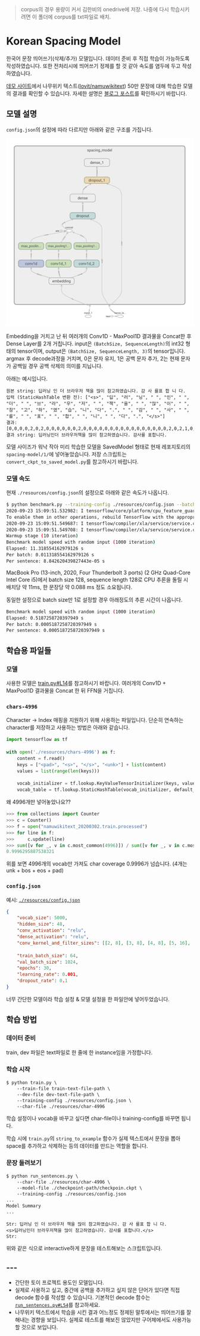 > corpus의 경우 용량이 커서 김한비의 onedrive에 저장.
> 나중에 다시 학습시키려면 이 폴더에 corpus를 txt파일로 배치.


# Korean Spacing Model

한국어 문장 띄어쓰기(삭제/추가) 모델입니다. 데이터 준비 후 직접 학습이 가능하도록 작성하였습니다. 또한 전처리시에 띄어쓰기 정제를 할 것 같아 속도를 염두에 두고 작성하였습니다.

[데모 사이트](https://jeongukjae.github.io/korean-spacing-model)에서 나무위키 텍스트([lovit/namuwikitext](https://github.com/lovit/namuwikitext)) 50만 문장에 대해 학습한 모델의 결과를 확인할 수 있습니다. 자세한 설명은 [블로그 포스트](https://jeongukjae.github.io/posts/korean-spacing-model/)를 확인하시기 바랍니다.

## 모델 설명

`config.json`의 설정에 따라 다르지만 아래와 같은 구조를 가집니다.

![model](./model.png)

Embedding을 거치고 난 뒤 여러개의 Conv1D - MaxPool1D 결과물을 Concat한 후 Dense Layer를 2개 거칩니다. input은 `(BatchSize, SequenceLength)`의 int32 형태의 tensor이며, output은 `(BatchSize, SequenceLength, 3)`의 tensor입니다. argmax 후 decode과정을 거치며, 0은 문자 유지, 1은 공백 문자 추가, 2는 현재 문자가 공백일 경우 공백 삭제의 의미를 지닙니다.

아래는 예시입니다.

```text
원본 string: 딥러닝 인 더 브라우저 책을 많이 참고하였습니다. 감 사 를표 합 니 다.
입력 (StaticHashTable 변환 전): ["<s>", "딥", "러", "닝", " ", "인", " ", "더", " ", "브", "라", "우", "저", " ", "책", "을", " ", "많", "이", " ", "참", "고", "하", "였", "습", "니", "다", ".", " ", "감", " ", "사", " ", "를", " ", "표", " ", "합", " ", "니", " ", "다", ".", "</s>"]
결과: [0,0,0,0,2,0,2,0,0,0,0,0,0,2,0,0,0,0,0,0,0,0,0,0,0,0,0,0,0,0,2,0,2,1,0,2,0,2,0,2,0,0,0]
결과 string: 딥러닝인더 브라우저책을 많이 참고하였습니다. 감사를 표합니다.
```

모델 사이즈가 워낙 작아 미리 학습한 모델을 SavedModel 형태로 현재 레포지토리의 `spacing-model/1/`에 넣어놓았습니다. 저장 스크립트는 `convert_ckpt_to_saved_model.py`를 참고하시기 바랍니다.

### 모델 속도

현재 `./resources/config.json`의 설정으로 아래와 같은 속도가 나옵니다.

```sh
$ python benchmark.py --training-config ./resources/config.json --batch-size 128 --sequence-length 128
2020-09-23 15:09:51.532982: I tensorflow/core/platform/cpu_feature_guard.cc:142] This TensorFlow binary is optimized with oneAPI Deep Neural Network Library (oneDNN)to use the following CPU instructions in performance-critical operations:  AVX2 FMA
To enable them in other operations, rebuild TensorFlow with the appropriate compiler flags.
2020-09-23 15:09:51.549687: I tensorflow/compiler/xla/service/service.cc:168] XLA service 0x7f849ecfb6c0 initialized for platform Host (this does not guarantee that XLA will be used). Devices:
2020-09-23 15:09:51.549708: I tensorflow/compiler/xla/service/service.cc:176]   StreamExecutor device (0): Host, Default Version
Warmup stage (10 iteration)
Benchmark model speed with random input (1000 iteration)
Elapsed: 11.318554162979126 s
Per batch: 0.011318554162979126 s
Per sentence: 8.842620439827443e-05 s
```

MacBook Pro (13-inch, 2020, Four Thunderbolt 3 ports) (2 GHz Quad-Core Intel Core i5)에서 batch size 128, sequence length 128로 CPU 추론을 돌릴 시 배치당 약 11ms, 한 문장당 약 0.088 ms 정도 소요됩니다.

동일한 설정으로 batch size만 1로 설정할 경우 아래정도의 추론 시간이 나옵니다.

```sh
Benchmark model speed with random input (1000 iteration)
Elapsed: 0.5187258720397949 s
Per batch: 0.0005187258720397949 s
Per sentence: 0.0005187258720397949 s
```

## 학습용 파일들

### 모델

사용한 모델은 [train.py#L14](https://github.com/jeongukjae/korean-spacing-model/blob/master/train.py#L14)를 참고하시기 바랍니다. 여러개의 Conv1D + MaxPool1D 결과물을 Concat 한 뒤 FFN을 거칩니다.

### `chars-4996`

Character -> Index 매핑을 지원하기 위해 사용하는 파일입니다. 단순히 연속하는 character를 저장하고 사용하는 방법은 아래와 같습니다.

```python
import tensorflow as tf

with open('./resources/chars-4996') as f:
    content = f.read()
    keys = ["<pad>", "<s>", "</s>", "<unk>"] + list(content)
    values = list(range(len(keys)))

    vocab_initializer = tf.lookup.KeyValueTensorInitializer(keys, values, key_dtype=tf.string, value_dtype=tf.int32)
    vocab_table = tf.lookup.StaticHashTable(vocab_initializer, default_value=3)
```

왜 4996개만 넣어놓았나요??

```python
>>> from collections import Counter
>>> c = Counter()
>>> f = open("namuwikitext_20200302.train.processed")
>>> for line in f:
>>>     c.update(line)
>>> sum([v for _, v in c.most_common(4996)]) / sum([v for _, v in c.most_common()])
0.9996295887538321
```

위를 보면 4996개의 vocab만 가져도 char coverage 0.9996가 넘습니다. (4개는 unk + bos + eos + pad)

### `config.json`

예시: [`./resources/config.json`](./resources/config.json)

```json
{
    "vocab_size": 5000,
    "hidden_size": 48,
    "conv_activation": "relu",
    "dense_activation": "relu",
    "conv_kernel_and_filter_sizes": [[2, 8], [3, 8], [4, 8], [5, 16], [6, 16], [7, 16], [8, 16], [9, 16], [10, 16]],

    "train_batch_size": 64,
    "val_batch_size": 1024,
    "epochs": 30,
    "learning_rate": 0.001,
    "dropout_rate": 0.1
}
```

너무 간단한 모델이라 학습 설정 & 모델 설정을 한 파일안에 넣어두었습니다.

## 학습 방법

### 데이터 준비

train, dev 파일은 text파일로 한 줄에 한 instance임을 가정합니다.

### 학습 시작

```shell
$ python train.py \
    --train-file train-text-file-path \
    --dev-file dev-text-file-path \
    --training-config ./resources/config.json \
    --char-file ./resources/char-4996
```

학습 설정이나 vocab을 바꾸고 싶다면 char-file이나 training-config를 바꾸면 됩니다.

학습 시에 `train.py`의 `string_to_example` 함수가 실제 텍스트에서 문장을 뽑아 space를 추가하고 삭제하는 등의 데이터를 만드는 역할을 합니다.

### 문장 돌려보기

```shell
$ python run_sentences.py \
    --char-file ./resources/char-4996 \
    --model-file ./checkpoint-path/checkpoin.ckpt \
    --training-config ./resources/config.json
...
Model Summary
...

Str: 딥러닝 인 더 브라우저 책을 많이 참고하였습니다. 감 사 를표 합 니 다.
<s>딥러닝인더 브라우저책을 많이 참고하였습니다. 감사를 표합니다.</s>
Str:
```

위와 같은 식으로 interactive하게 문장을 테스트해보는 스크립트입니다.

## ---

* 간단한 토이 프로젝트 용도인 모델입니다.
* 실제로 사용하고 싶고, 중간에 공백을 추가하고 싶지 않은 단어가 있다면 직접 decode 함수를 작성할 수 있습니다. 기본적인 decode 함수는 [`run_sentences.py#L54`](https://github.com/jeongukjae/korean-spacing-model/blob/master/run_sentences.py#L54)를 참고하세요.
* 나무위키 텍스트에서 학습을 시킨 결과 어느정도 정제된 말투에서는 띄어쓰기를 잘 해내는 경향을 보입니다. 실제로 테스트를 해보진 않았지만 구어체에서도 사용가능할 것으로 보입니다.



